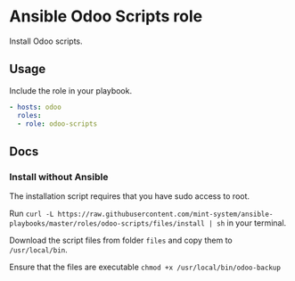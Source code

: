 # Ansible Odoo Scripts role

Install Odoo scripts.

## Usage

Include the role in your playbook.

```yml
- hosts: odoo
  roles:
  - role: odoo-scripts
```

## Docs

### Install without Ansible

The installation script requires that you have sudo access to root.

Run `curl -L https://raw.githubusercontent.com/mint-system/ansible-playbooks/master/roles/odoo-scripts/files/install | sh` in your terminal.

Download the script files from folder `files` and copy them to `/usr/local/bin`.

Ensure that the files are executable `chmod +x /usr/local/bin/odoo-backup`